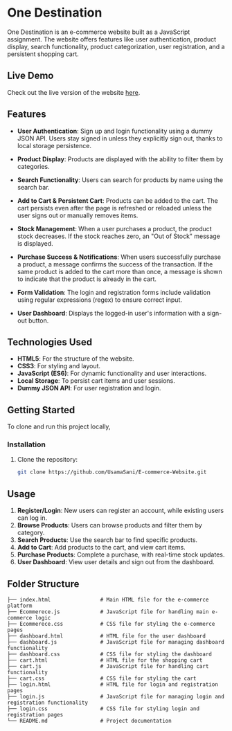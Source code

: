 # One Destination

One Destination is an e-commerce website built as a JavaScript assignment. The website offers features like user authentication, product display, search functionality, product categorization, user registration, and a persistent shopping cart.

## Live Demo
Check out the live version of the website [here](https://comforting-cupcake-f85d2f.netlify.app/).

## Features

- **User Authentication**: Sign up and login functionality using a dummy JSON API. Users stay signed in unless they explicitly sign out, thanks to local storage persistence.
  
- **Product Display**: Products are displayed with the ability to filter them by categories.

- **Search Functionality**: Users can search for products by name using the search bar.

- **Add to Cart & Persistent Cart**: Products can be added to the cart. The cart persists even after the page is refreshed or reloaded unless the user signs out or manually removes items.

- **Stock Management**: When a user purchases a product, the product stock decreases. If the stock reaches zero, an "Out of Stock" message is displayed.

- **Purchase Success & Notifications**: When users successfully purchase a product, a message confirms the success of the transaction. If the same product is added to the cart more than once, a message is shown to indicate that the product is already in the cart.

- **Form Validation**: The login and registration forms include validation using regular expressions (regex) to ensure correct input.

- **User Dashboard**: Displays the logged-in user's information with a sign-out button.

## Technologies Used

- **HTML5**: For the structure of the website.
- **CSS3**: For styling and layout.
- **JavaScript (ES6)**: For dynamic functionality and user interactions.
- **Local Storage**: To persist cart items and user sessions.
- **Dummy JSON API**: For user registration and login.
  
## Getting Started

To clone and run this project locally,

### Installation

1. Clone the repository:

   ```bash
   git clone https://github.com/UsamaSani/E-commerce-Website.git

## Usage

1. **Register/Login**: New users can register an account, while existing users can log in.
2. **Browse Products**: Users can browse products and filter them by category.
3. **Search Products**: Use the search bar to find specific products.
4. **Add to Cart**: Add products to the cart, and view cart items.
5. **Purchase Products**: Complete a purchase, with real-time stock updates.
6. **User Dashboard**: View user details and sign out from the dashboard.

## Folder Structure

```plaintext
├── index.html                # Main HTML file for the e-commerce platform
├── Ecommerece.js             # JavaScript file for handling main e-commerce logic
├── Ecommerece.css            # CSS file for styling the e-commerce pages
├── dashboard.html            # HTML file for the user dashboard
├── dashboard.js              # JavaScript file for managing dashboard functionality
├── dashboard.css             # CSS file for styling the dashboard
├── cart.html                 # HTML file for the shopping cart
├── cart.js                   # JavaScript file for handling cart functionality
├── cart.css                  # CSS file for styling the cart
├── login.html                # HTML file for login and registration pages
├── login.js                  # JavaScript file for managing login and registration functionality
├── login.css                 # CSS file for styling login and registration pages
└── README.md                 # Project documentation
